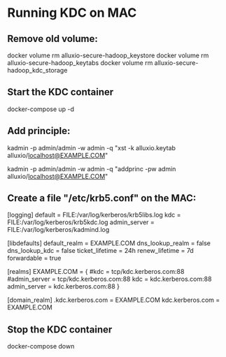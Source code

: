 # Running KDC on MAC

## Remove old volume:
 docker volume rm alluxio-secure-hadoop_keystore
 docker volume rm alluxio-secure-hadoop_keytabs
 docker volume rm alluxio-secure-hadoop_kdc_storage


## Start the KDC container
 docker-compose up -d


## Add principle:
kadmin -p admin/admin -w admin -q "xst -k alluxio.keytab alluxio/localhost@EXAMPLE.COM"

kadmin -p admin/admin -w admin -q "addprinc -pw admin alluxio/localhost@EXAMPLE.COM"


## Create a file "/etc/krb5.conf" on the MAC:
[logging]
 default = FILE:/var/log/kerberos/krb5libs.log
 kdc = FILE:/var/log/kerberos/krb5kdc.log
 admin_server = FILE:/var/log/kerberos/kadmind.log

[libdefaults]
 default_realm = EXAMPLE.COM
 dns_lookup_realm = false
 dns_lookup_kdc = false
 ticket_lifetime = 24h
 renew_lifetime = 7d
 forwardable = true

[realms]
 EXAMPLE.COM = {
  #kdc = tcp/kdc.kerberos.com:88
  #admin_server = tcp/kdc.kerberos.com:88
  kdc = kdc.kerberos.com:88
  admin_server = kdc.kerberos.com:88
 }

[domain_realm]
 .kdc.kerberos.com = EXAMPLE.COM
 kdc.kerberos.com = EXAMPLE.COM


## Stop the KDC container
 docker-compose down
